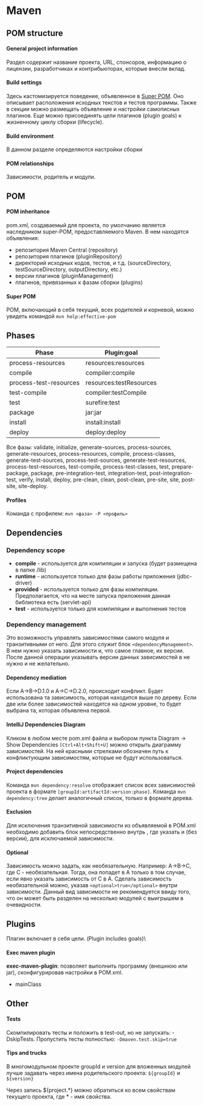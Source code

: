 # Maven

## POM structure
#### General project information
Раздел содержит название проекта, URL, спонсоров, информацию о лицензии, разработчиках и контрибьюторах, которые внесли вклад.
#### Build settings
Здесь кастомизируется поведение, объявленное в [Super POM](#super-pom). Оно описывает расположения исходных
текстов и тестов программы. Также в секции можно размещать объявление и настройки самописных плагинов. 
Еще можно присоединять цели плагинов (plugin goals) к жизненному циклу сборки (lifecycle).
#### Build environment
В данном разделе определяются настройки сборки
#### POM relationships
Зависимости, родитель и модули.
## POM
#### POM inheritance
pom.xml, создаваемый для проекта, по умолчанию является наследником super-POM, предоставляемого Maven. 
В нем находятся объявления:
- репозитория Maven Central (repository)
- репозитория плагинов (pluginRepository)
- директорий исходных кодов, тестов, и т.д. (sourceDirectory, testSourceDirectory, outputDirectory, etc.)
- версии плагинов (pluginManagement)
- плагинов, привязанных к фазам сборки (plugins)
#### Super POM
POM, включающий в себя текущий, всех родителей и корневой, можно увидеть командой `mvn help:effective-pom`

## Phases
| Phase | Plugin:goal |
| ------------- | ------------- |
| process-resources | resources:resources |
| compile | compiler:compile |
| process-test-resources | resources:testResources |
| test-compile | compiler:testCompile |
| test | surefire:test |
| package | jar:jar |
| install | install:install |
| deploy | deploy:deploy |

Все фазы: validate, initialize, generate-sources, process-sources, generate-resources, process-resources, compile,
process-classes, generate-test-sources, process-test-sources, generate-test-resources, process-test-resources,
test-compile, process-test-classes, test, prepare-package, package, pre-integration-test, integration-test, 
post-integration-test, verify, install, deploy, pre-clean, clean, post-clean, pre-site, site, post-site, site-deploy.
#### Profiles
Команда с профилем: `mvn <фаза> -P <профиль>`

## Dependencies
### Dependency scope
- **compile** - используется для компиляции и запуска (будет размещена в папке /lib)
- **runtime** - используется только для фазы работы приложения (jdbc-driver)
- **provided** - используется только для фазы компиляции. Предполагается, что на месте запуска приложения данная библиотека
есть (servlet-api)
- **test** - используется только для компиляции и выполнения тестов
### Dependency management
Это возможность управлять зависимостями самого модуля и транзитивными от него. Для этого служит блок `<dependencyManagement>`. 
В нем нужно указать зависимости и, что самое главное, их версии. После данной операции указывать версии данных зависимостей
в <dependency> не нужно и не желательно.
#### Dependency mediation
Если A->B->D.1.0 и A->C->D.2.0, происходит конфликт. Будет использована та зависимость, которая находится выше по дереву.
Если две или более зависимостей находятся на одном уровне, то будет выбрана та, которая объявлена первой.
#### IntelliJ Dependencies Diagram
Кликом в любом месте pom.xml файла и выбором пункта Diagram -> Show Dependencies `[Ctrl+Alt+Shift+U]` можно открыть диаграмму зависимостей.
На ней красными стрелками обозначен путь к конфликтующим зависимостям, которые не будут использоваться.
#### Project dependencies
Команда `mvn dependency:resolve` отображает список всех зависимостей проекта в формате `[groupId:artifactId:version:phase]`.
Команда `mvn dependency:tree` делает аналогичный список, только в формате дерева.
#### Exclusion
Для исключения транзитивной зависимости из объявляемой в POM.xml необходимо добавить блок <exclusion> непосредственно 
внутрь <dependency>, где указать <groupId> и <artifactId> (без версии), для исключаемой зависимости.
#### Optional
Зависимость можно задать, как необязательную. Например: A->B->C, где С - необязательная. Тогда, она попадет в A только в
том случае, если явно указать зависимость от C в A. Сделать зависимость необязательной можно, указав `<optional>true</optional>`
внутри зависимости. Данный вид зависимости не рекомендуется ввиду того, что он может быть разделен на несколько модулей
с выигрышем в очевидности.

## Plugins
Плагин включает в себя цели. (Plugin includes goals)\
#### Exec maven plugin
**exec-maven-plugin**: позволяет выполнить программу (внешнюю или jar), сконфигурировав настройки в POM.xml.
* mainClass 

## Other
#### Tests
Скомпилировать тесты и положить в test-out, но не запускать: -DskipTests.
Пропустить тесты полностью: `-Dmaven.test.skip=true`
#### Tips and trucks
В многомодульном проекте groupId и version для вложенных модулей лучше задавать через имена родительского проекта:
`${groupId}` и `${version}`

Через запись ${project.*} можно обратиться ко всем свойствам текущего проекта, где * - имя свойства.